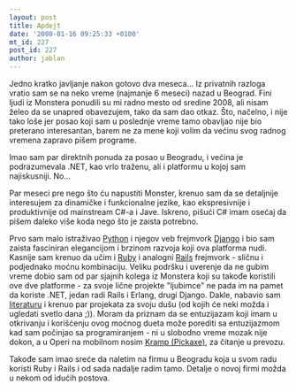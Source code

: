 ```yaml
---
layout: post
title: Apdejt
date: '2008-01-16 09:25:33 +0100'
mt_id: 227
post_id: 227
author: jablan
---
```

Jedno kratko javljanje nakon gotovo dva meseca... Iz privatnih razloga vratio sam se na neko vreme (najmanje 6 meseci) nazad u Beograd. Fini ljudi iz Monstera ponudili su mi radno mesto od sredine 2008, ali nisam želeo da se unapred obavezujem, tako da sam dao otkaz. Što, načelno, i nije tako loše jer posao koji sam u poslednje vreme tamo obavljao nije bio preterano interesantan, barem ne za mene koji volim da većinu svog radnog vremena zapravo pišem programe.

Imao sam par direktnih ponuda za posao u Beogradu, i većina je podrazumevala .NET, kao vrlo traženu, ali i platformu u kojoj sam najiskusniji. No...

Par meseci pre nego što ću napustiti Monster, krenuo sam da se detaljnije interesujem za dinamičke i funkcionalne jezike, kao ekspresivnije i produktivnije od mainstream C#-a i Jave. Iskreno, pišući C# imam osećaj da pišem daleko više koda nego što je zaista potrebno.

Prvo sam malo istraživao [Python](http://en.wikipedia.org/wiki/Python_%28programming_language%29) i njegov veb frejmvork [Django](http://www.djangoproject.com/) i bio sam zaista fasciniran elegancijom i brzinom razvoja koji ova platforma nudi. Kasnije sam krenuo da učim i [Ruby](http://en.wikipedia.org/wiki/Ruby_programming_language) i analogni [Rails](http://www.rubyonrails.org/) frejmvork - sličnu i podjednako moćnu kombinaciju. Veliku podršku i uverenje da ne gubim vreme dobio sam od par sjajnih kolega iz Monstera koji su takođe koristili ove dve platforme - za svoje lične projekte "ljubimce" ne pada im na pamet da koriste .NET, jedan radi Rails i Erlang, drugi Django. Dakle, nabavio sam [literaturu](http://www.pragprog.com/titles/rails2) i krenuo par projekata za svoju dušu (od kojih će neki možda i ugledati svetlo dana ;)). Moram da priznam da se entuzijazam koji imam u otkrivanju i korišćenju ovog moćnog dueta može porediti sa entuzijazmom kad sam počinjao sa programiranjem - ni u slobodno vreme mozak nije dokon, a u Operi na mobilnom nosim [Kramp (Pickaxe)](http://whytheluckystiff.net/ruby/pickaxe/), za čitanje u prevozu.

Takođe sam imao sreće da naletim na firmu u Beogradu koja u svom radu koristi Ruby i Rails i od sada nadalje radim tamo. Detalje o novoj firmi možda u nekom od idućih postova.

